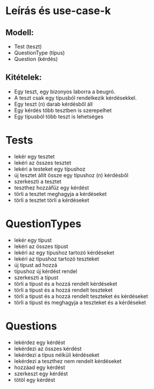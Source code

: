 # Leírás és use-case-k

## Modell:
  * Test (teszt)
  * QuestionType (típus)
  * Question (kérdés)

## Kitételek:
  * Egy teszt, egy bizonyos laborra a beugró.
  * A teszt csak egy típusból rendelkezik kérdésekkel.
  * Egy teszt (n) darab kérdésből áll
  * Egy kérdés több tesztben is szerepelhet
  * Egy típusból több teszt is lehetséges

# Tests

* lekér egy tesztet                                                             
* lekéri az összes tesztet                                                      
* lekéri a testeket egy típushoz                                                
* új tesztet állít össze egy típushoz (n) kérdésből
* szerkeszti a tesztet
* teszthez hozzáfűz egy kérdést
* törli a tesztet meghagyja a kérdéseket
* törli a tesztet törli a kérdéseket

# QuestionTypes

 * lekér egy típust
 * lekéri az összes típust
 * lekéri az egy típushoz tartozó kérdéseket
 * lekéri az típushoz tartozó teszteket
 * új típust ad hozzá
 * típushoz új kérdést rendel
 * szerkeszti a típust
 * törli a típust és a hozzá rendelt kérdéseket
 * törli a típust és a hozzá rendelt teszteket
 * törli a típust és a hozzá rendelt teszteket és kérdéseket
 * törli a típust és meghagyja a teszteket és a kérdéseket

# Questions
 * lekérdez egy kérdést
 * lekérdezi az összes kérdést
 * lekérdezi a típus nélküli kérdéseket
 * lekérdezi a teszthez nem rendelt kérdéseket
 * hozzáad egy kérdést
 * szerkeszt egy kérdést
 * tötöl egy kérdést
